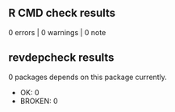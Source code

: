 ## R CMD check results

0 errors | 0 warnings | 0 note

## revdepcheck results

0 packages depends on this package currently.

* OK: 0
* BROKEN: 0
